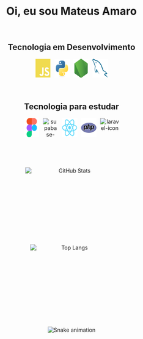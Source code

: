 <div align="center">
  <h1>Oi, eu sou Mateus Amaro</h1>
</div>


<br>

  <div align="center">
    <h2>Tecnologia em Desenvolvimento</h2>
    <div style="display: flex; flex-wrap: wrap; gap: 10px; justify-content: center;">
      <img height="50" width="40" alt="js-icon" src="https://raw.githubusercontent.com/devicons/devicon/master/icons/javascript/javascript-plain.svg">
      <img height="50" width="40" alt="python-icon" src="https://raw.githubusercontent.com/devicons/devicon/master/icons/python/python-original.svg">
      <img height="50" width="40" alt="nodejs-icon" src="https://raw.githubusercontent.com/devicons/devicon/master/icons/nodejs/nodejs-original.svg">
      <img height="50" width="40" alt="mysql-icon" src="https://raw.githubusercontent.com/devicons/devicon/master/icons/mysql/mysql-original.svg">
    </div>
  </div

<br><br>

<div align="center">
    <h2>Tecnologia para estudar</h2>
    <div style="display: flex; flex-wrap: wrap; gap: 10px; justify-content: center;">
      <img height="50" width="40" alt="figma-icon" src="https://raw.githubusercontent.com/devicons/devicon/master/icons/figma/figma-original.svg">
      <img height="50" width="40" alt="supabase-icon" src="https://seeklogo.com/images/S/supabase-logo-DCC676FFE2-seeklogo.com.png">
      <img height="50" width="40" alt="react-icon" src="https://raw.githubusercontent.com/devicons/devicon/master/icons/react/react-original.svg">
      <img height="50" width="40" alt="php-icon" src="https://raw.githubusercontent.com/devicons/devicon/master/icons/php/php-original.svg">
      <img height="50" width="50" alt="laravel-icon" src="https://upload.wikimedia.org/wikipedia/commons/thumb/9/9a/Laravel.svg/1200px-Laravel.svg.png">


    
  </div>

<br><br><br>


<div style="display: flex; flex-direction: column; justify-content: center; align-items: center;">
  <img height="202em" src="https://github-readme-stats.vercel.app/api?username=MateusAmaroDaSilva&show_icons=true&theme=dark" alt="GitHub Stats" style="width: 48%;">
  <img height="202em" src="https://github-readme-stats.vercel.app/api/top-langs/?username=MateusAmaroDaSilva&layout=compact&theme=dark" alt="Top Langs" style="width: 43%;">

</div>

![Snake animation](https://github.com/LuigiGF/LuigiGF/blob/output/github-contribution-grid-snake.svg)
